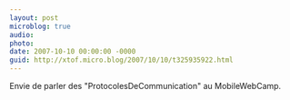 ```yaml
---
layout: post
microblog: true
audio: 
photo: 
date: 2007-10-10 00:00:00 -0000
guid: http://xtof.micro.blog/2007/10/10/t325935922.html
---
```

Envie de parler des "ProtocolesDeCommunication" au MobileWebCamp.
